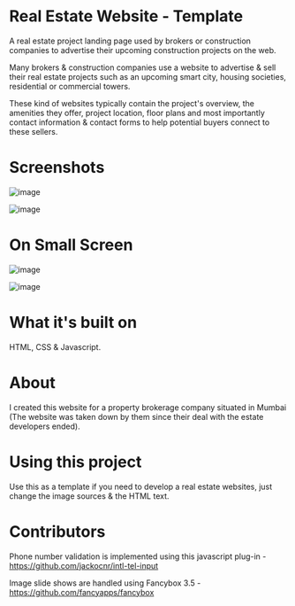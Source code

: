 # Real Estate Website - Template


A real estate project landing page used by brokers or construction companies to advertise their upcoming construction projects on the web.




Many brokers & construction companies use a website to advertise & sell their real estate projects such as an upcoming smart city, housing societies, residential or commercial towers.





These kind of websites typically contain the project's overview, the amenities they offer, project location, floor plans and most importantly contact information & contact forms to help potential buyers connect to these sellers.

# Screenshots


![image](https://user-images.githubusercontent.com/55923561/160235141-d1a4aa53-f798-4a03-bbd1-78a450e6a50e.png)

![image](https://user-images.githubusercontent.com/55923561/160235184-be2abac0-756b-427f-87bc-95a45071394a.png)

# On Small Screen 

![image](https://user-images.githubusercontent.com/55923561/160235249-1a9c66d4-6389-4b8e-9bf4-e0129560a292.png)

![image](https://user-images.githubusercontent.com/55923561/160235364-925783da-c6ed-4d5b-9c81-5b0ddf18e0a9.png)


# What it's built on

HTML,
CSS &
Javascript.


# About
I created this website for a property brokerage company situated in Mumbai
(The website was taken down by them since their deal with the estate developers ended). 


# Using this project

Use this as a template if you need to develop a real estate websites, just change the image sources & the HTML text.  


# Contributors

Phone number validation is implemented using this javascript plug-in -
https://github.com/jackocnr/intl-tel-input


Image slide shows are handled using Fancybox 3.5 -
https://github.com/fancyapps/fancybox
